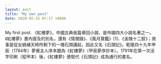 ```yaml
---
layout: post
title: "My own post"
date: 2020-05-25 07:17 +0800
---
```


My first post.
《紅樓夢》，中國古典長篇章回小說，是中國四大小說名著之一。《紅樓夢》書內提及的別名，還有《情僧錄》、《風月寶鑑》[1]、《金陵十二釵》；故事是從女媧補天時所剩下的一塊石頭講起，因此又名《石頭記》。乾隆四十九年甲辰（1784年）夢覺主人序本題為《紅樓夢》（甲辰夢序抄本）。1791年在第一次活字印刷（程甲本）後，《紅樓夢》便取代《石頭記》成為通行的書名。 
